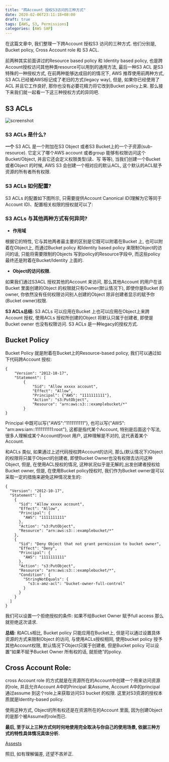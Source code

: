 ```yaml
---
title: "跨Account 授权S3访问的三种方式"
date: 2020-02-06T23:11:18+08:00
draft: true
tags: [AWS, S3, Permissions]
categories: [AWS SAP]
---
```

在这篇文章中, 我们整理一下跨Account 授权S3 访问的三种方式. 他们分别是, Bucket policy, Cross Account role 和 S3 ACL.
<!--more-->
前两种其实前面讲过的Resource based policy 和 Identity based policy, 也是跨Account授权访问其他种类resource可以用到的通用方法, 最后一种S3 ACL 是S3特殊的一种授权方式, 在前两种能够达成目的的情况下, AWS 推荐使用前两种方式, S3 ACL已经被AWS标记成了老旧的方式(legacy way), 但是, 如果你已经使用了ACL 并且它工作良好, 那你也没有必要花精力将它改到Bucket policy上来. 那么接下来我们就一起看一下这三种授权方式的异同吧. 

## **S3 ACLs**

![screenshot](/images/three-way-to-access-s3-bucket-acrossing-accounts/three-way-to-access-s3-bucket-acrossing-accounts-1.png)

### **S3 ACLs 是什么?**

**一个** S3 ACL 是一个附加在S3 Object 或者S3 Bucket上的一个子资源(sub-resource). 它定义了哪个AWS account 或者group 能够有权限访问这个Bucket/Object, 并且它还会定义权限类型(读、写 等等), 当我们创建一个Bucket 或者Object 的时候, AWS S3 会创建一个相对应的默认ACL, 这个默认的ACL赋予资源的所有者所有权限.

### **S3 ACLs 如何配置?**

S3 ACLs 的配置如下图所示, 只需要提供Account Canonical ID(理解为它等同于Account ID)、配置相关权限的授权就可以了:


### **S3 ACLs 与其他两种方式有何异同?**

- **作用域**

根据它的特性, 它与其他两者最主要的区别是它既可以附着在Bucket 上, 也可以附着在Object上, 而通过Bucket policy 和Identity based policy 来限制Object的访问的话, 只能将需要限制的Objects 写到policy的Resource字段中, 而这些policy 最终还是附着在Bucket/Identity 上面的.

- **Object的访问权限.**

如果我们通过S3ACL 授权其他的Account 来访问, 那么其他Account 的用户在该Bucket 里面创建的Object 的权限就只有Owner(默认情况下), 即使你是Bucket 的owner, 你依然没有任何权限访问别人创建的Object 除非创建者显示的赋予你(Bucket owner)权限.


**S3 ACLs总结:** S3 ACLs 可以应用在Bucket 上也可以应用在Object上来跨Account 授权, 使用ACLs 授权所创建的Object 将默认只属于创建者, 即使是Bucket owner 也没有权限访问. S3 ACLs 是一种legacy的授权方式.

## **Bucket Policy**

Bucket Policy 就是附着在Bucket上的Resource-based policy, 我们可以通过如下代码跨Account 授权:

    {
    	"Version": "2012-10-17",
    	"Statement": [
    		{
    			"Sid": "Allow xxxxx account",
    			"Effect": "Allow",
    			"Principal": {"AWS": "1111111111"},
    			"Action": "s3:PutObject",
    			"Resource": "arn:aws:s3:::examplebucket/*"
    		}
    }

Principal 中既可以写{"AWS":"1111111111"}, 也可以写{"AWS": "arn:aws:iam::1111111111:root"}, 这都是指代某个Account, 特别是后面这个写法, 很多人理解成某个Account的root 用户, 这种理解是不对的, 这代表着某个Account.

和ACLs 类似,  如果通过上述代码授权跨Account的访问, 那么(默认情况下)Object的权限将只属于Object的创建者, 即使Bucket Owner也没有权限去访问这种Object, 但是, 在使用ACL授权的情况, 这种状况似乎是无解的,出发创建者授权给Bucket owner, 但是, 在使用Bucket policy授权时, 我们作为Bucket owner是可以采取一定的措施来避免这种情况发生的:

    {
      "Version": "2012-10-17",
      "Statement": [
        {
          "Sid": "Allow xxxxx account",
          "Effect": "Allow",
          "Principal": {
            "AWS": "1111111111"
          },
          "Action": "s3:PutObject",
          "Resource": "arn:aws:s3:::examplebucket/*"
        },
        {
          "Sid": "Deny Object that not grant permission to bucket owner",
          "Effect": "Deny",
          "Principal": {
            "AWS": "1111111111"
          },
          "Action": "s3:PutObject",
          "Resource": "arn:aws:s3:::examplebucket/*",
          "Condition": {
            "StringNotEquals": {
              "s3:x-amz-acl": "bucket-owner-full-control"
            }
          }
        }
      ]
    }

我们可以设置一个拒绝授权的条件: 如果不给Bucket Owner 赋予full access 那么就拒绝这次请求.

**总结:**  和ACLs相比, Bucket policy 只能应用在Bucket上, 但是可以通过设置具体资源的方式来限制Object 的访问, 与使用ACLs授权相同, 使用bucket policy 授予其他Account权限, 默认情况下Object只属于创建者, 但是Bucket policy 可以设置“如果不赋予Bucket Owner 所有权的话, 就拒绝”的policy.

## **Cross Account Role:**

cross Account role 的方式就是在资源所在的Account中创建一个用来访问资源的role, 并且允许Account A中的Principal 来Assume, Account A中的principal 通过assume 到这个role上来获取访问S3 bucket 的权限. 这里对S3资源的授权本质就是Identity-based policy.

使用这种方式, Object的所有权还是在资源所在的Account 里面, 因为创建Object的是那个被Assume的role而已.

**最后, 至于以上三种方式何时何地使用完全取决与你自己的使用场景, 依据三种方式的特性具体情况具体分析.**

[Assests](https://www.notion.so/90c82ffe1915425fa1c3e79c27cb756e)

照旧, 如有理解偏差, 还望不吝斧正.
